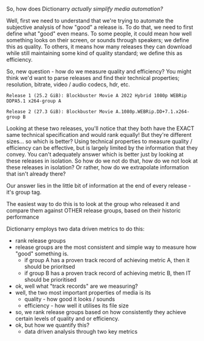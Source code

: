So, how does Dictionarry *actually simplify media automation?*

Well, first we need to understand that we're trying to automate the subjective analysis of how "good" a release is. To do that, we need to first define what "good" even means. To some people, it could mean how well something looks on their screen, or sounds through speakers; we define this as quality. To others, it means how many releases they can download while still maintaining some kind of quality standard; we define this as efficiency. 

So, new question - how do we measure quality and efficiency? You might think we'd want to parse releases and find their technical properties; resolution, bitrate, video / audio codecs, hdr, etc. 

```
Release 1 (25.2 GiB): Blockbuster Movie A 2022 Hybrid 1080p WEBRip DDPA5.1 x264-group A

Release 2 (27.3 GiB): Blockbuster Movie A.1080p.WEBRip.DD+7.1.x264-group B
```

Looking at these two releases, you'll notice that they both have the EXACT same technical specification and would rank equally! But they're different sizes... so which is better? Using technical properties to measure quality / efficiency can be effective, but is largely limited by the information that they convey. You can't adequately answer which is better just by looking at these releases in isolation. So how do we not do that, how do we not look at these releases in isolation? Or rather, how do we extrapolate information that isn't already there? 

Our answer lies in the little bit of information at the end of every release - it's group tag.  

The easiest way to do this is to look at the group who released it and compare them against OTHER release groups, based on their historic performance 

Dictionarry employs two data driven metrics to do this: 



- rank release groups
- release groups are the most consistent and simple way to measure how "good" something is. 
	- if group A has a proven track record of achieving metric A, then it should be prioritsed
	- if group B has a proven track record of achieving metric B, then IT should be prioritised
- ok, well what "track records" are we measuring? 
- well, the two most important properties of media is its 
	- quality - how good it looks / sounds
	- efficiency - how well it utilises its file size
- so, we rank release groups based on how consistently they achieve certain levels of quality and or efficiency.
- ok, but how we quantify this?
	- data driven analysis through two key metrics

